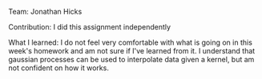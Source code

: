 Team: Jonathan Hicks

Contribution: I did this assignment independently

What I learned: I do not feel very comfortable with what is going on in this week's homework and am not sure if I've learned from it.
I understand that gaussian processes can be used to interpolate data given a kernel, but am not confident on how it works.
